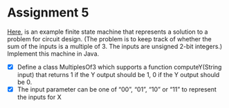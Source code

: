 # Assignment 5

[Here](https://www.ics.uci.edu/~eli/courses/ics151-f07/cs151-fq07-Quiz2-sol.pdf), is an example finite state machine that represents a solution to a problem for circuit design. (The problem is to keep track of whether the sum of the inputs is a multiple of 3. The inputs are unsigned 2-bit integers.) Implement this machine in Java.
  
  - [x] Define a class MultiplesOf3 which supports a function computeY(String input) that returns 1 if the Y output should be 1, 0 if the Y output should be 0.
  - [x] The input parameter can be one of “00”, “01”, “10” or “11” to represent the inputs for X
